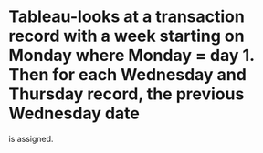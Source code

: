 # Tableau-looks at a transaction record with a week starting on Monday where Monday = day 1. Then for each Wednesday and Thursday record, the previous Wednesday date
is assigned. 
